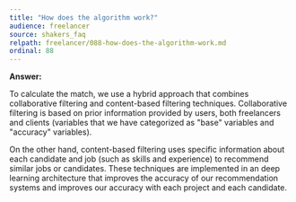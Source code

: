 ```yaml
---
title: "How does the algorithm work?"
audience: freelancer
source: shakers_faq
relpath: freelancer/088-how-does-the-algorithm-work.md
ordinal: 88
---
```


**Answer:**

To calculate the match, we use a hybrid approach that combines collaborative filtering and content-based filtering techniques. Collaborative filtering is based on prior information provided by users, both freelancers and clients (variables that we have categorized as "base" variables and "accuracy" variables).

On the other hand, content-based filtering uses specific information about each candidate and job (such as skills and experience) to recommend similar jobs or candidates. These techniques are implemented in an deep learning architecture that improves the accuracy of our recommendation systems and improves our accuracy with each project and each candidate.
